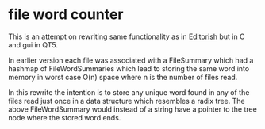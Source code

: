 # file word counter

This is an attempt on rewriting same functionality as in [Editorish](https://github.com/ruupert/editorish) but in C and gui in QT5.

In earlier version each file was associated with a FileSummary which had a hashmap of FileWordSummaries which lead to storing the same word into memory in worst case O(n) space where n is the number of files read.

In this rewrite the intention is to store any unique word found in any of the files read just once in a data structure which resembles a radix tree. The above FileWordSummary would instead of a string have a pointer to the tree node where the stored word ends.

